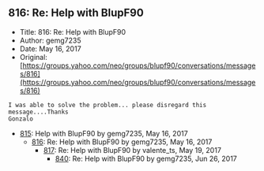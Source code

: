 ## 816: Re: Help with BlupF90

- Title: 816: Re: Help with BlupF90
- Author: gemg7235
- Date: May 16, 2017
- Original: [https://groups.yahoo.com/neo/groups/blupf90/conversations/messages/816](https://groups.yahoo.com/neo/groups/blupf90/conversations/messages/816)

```
I was able to solve the problem... please disregard this message....Thanks
Gonzalo
```

- [815](0815.md): Help with BlupF90 by gemg7235, May 16, 2017
    - [816](0816.md): Re: Help with BlupF90 by gemg7235, May 16, 2017
        - [817](0817.md): Re: Help with BlupF90 by valente_ts, May 19, 2017
            - [840](0840.md): Re: Help with BlupF90 by gemg7235, Jun 26, 2017
